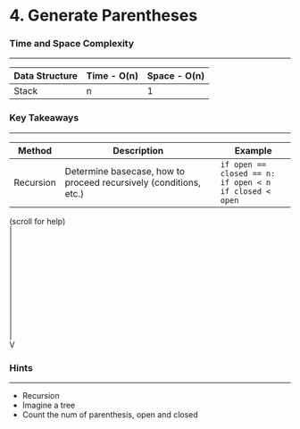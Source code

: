 # 4. Generate Parentheses

### Time and Space Complexity
---
| Data Structure | Time - O(n) | Space - O(n) | 
|--- |--- |--- | 
| Stack | n | 1 |

### Key Takeaways
---
| Method | Description | Example | 
|--- |--- |--- | 
| Recursion | Determine basecase, how to proceed recursively (conditions, etc.) | `if open == closed == n:` <br/> `if open < n` <br/> `if closed < open` | 

(scroll for help)<br />
|<br />
|<br />
|<br />
|<br />
|<br />
|<br />
|<br />
|<br />
|<br />
|<br />
|<br />
|<br />
V
 
### Hints
---
- Recursion
- Imagine a tree
- Count the num of parenthesis, open and closed
